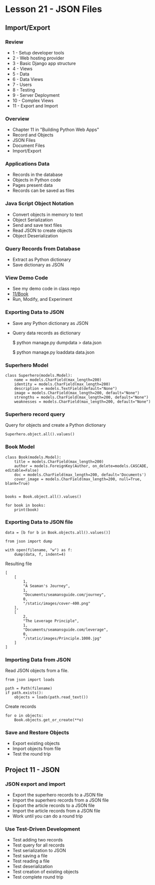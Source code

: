 # Lesson 21 - JSON Files

## Import/Export

### Review
* 1 - Setup developer tools
* 2 - Web hosting provider
* 3 - Basic Django app structure
* 4 - Views
* 5 - Data
* 6 - Data Views
* 7 - Users
* 8 - Testing
* 9 - Server Deployment
* 10 - Complex Views
* 11 - Export and Import


### Overview
* Chapter 11 in "Building Python Web Apps"
* Record and Objects
* JSON Files
* Document Files
* Import/Export


### Applications Data
* Records in the database
* Objects in Python code
* Pages present data
* Records can be saved as files


### Java Script Object Notation
* Convert objects in memory to text
* Object Serialization
* Send and save text files
* Read JSON to create objects
* Object Deserialization


### Query Records from Database
* Extract as Python dictionary
* Save dictionary as JSON


### View Demo Code
* See my demo code in class repo
* [11/Book](https://github.com/Mark-Seaman/PythonWebApps/tree/main/11/Book)
* Run, Modify, and Experiment


### Exporting Data to JSON
* Save any Python dictionary as JSON
* Query data records as dictionary

    $ python manage.py dumpdata > data.json

    $ python manage.py loaddata data.json


### Superhero Model

    class Superhero(models.Model):
        name = models.CharField(max_length=200)
        identity = models.CharField(max_length=200)
        description = models.TextField(default="None")
        image = models.CharField(max_length=200, default="None")
        strengths = models.CharField(max_length=200, default="None")
        weaknesses = models.CharField(max_length=200, default="None")


### Superhero record query
Query for objects and create a Python dictionary

    Superhero.object.all().values()



### Book Model

    class Book(models.Model):
        title = models.CharField(max_length=200)
        author = models.ForeignKey(Author, on_delete=models.CASCADE, editable=False)
        doc = models.CharField(max_length=200, default='Documents')
        cover_image = models.CharField(max_length=200, null=True, blank=True)


    books = Book.object.all().values()

    for book in books:
        print(book)


### Exporting Data to JSON file

    data = [b for b in Book.objects.all().values()]

    from json import dump

    with open(filename, "w") as f:
        dump(data, f, indent=4)


Resulting file

    [
        [
            1,
            "A Seaman's Journey",
            1,
            "Documents/seamansguide.com/journey",
            0,
            "/static/images/cover-400.png"
        ],
        [
            2,
            "The Leverage Principle",
            1,
            "Documents/seamansguide.com/leverage",
            0,
            "/static/images/Principle.1000.jpg"
        ]
    ]



### Importing Data from JSON

Read JSON objects from a file.

    from json import loads

    path = Path(filename)
    if path.exists():
        objects = loads(path.read_text())

Create records

    for o in objects:
        Book.objects.get_or_create(**o)


### Save and Restore Objects
* Export existing objects
* Import objects from file
* Test the round trip



## Project 11 - JSON

### JSON export and import
* Export the superhero records to a JSON file
* Import the superhero records from a JSON file
* Export the article records to a JSON file
* Import the article records from a JSON file
* Work until you can do a round trip


### Use Test-Driven Development
* Test adding two records
* Test query for all records
* Test serialization to JSON
* Test saving a file
* Test reading a file
* Test deserialization
* Test creation of existing objects
* Test complete round trip
